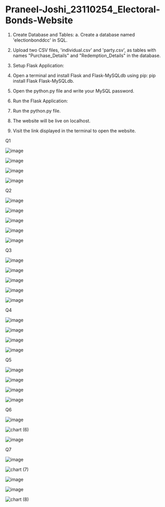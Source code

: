 # Praneel-Joshi_23110254_Electoral-Bonds-Website
1. Create Database and Tables:
a. Create a database named 'electionbonddcc' in SQL.

2. Upload two CSV files, 'individual.csv' and 'party.csv', as tables with names "Purchase_Details"  and "Redemption_Details" in the database.

3. Setup Flask Application:
4. Open a terminal and install Flask and Flask-MySQLdb using pip: pip install Flask Flask-MySQLdb.
5. Open the python.py file and write your MySQL password.
6. Run the Flask Application:
7. Run the python.py file.
8. The website will be live on localhost.
9. Visit the link displayed in the terminal to open the website.

Q1

![image](https://github.com/PraneelUJ/Praneel-Joshi_23110254_Electoral-Bonds-Website/assets/143334317/8972d5d7-afd0-4c67-8644-214a21ce31ce)

![image](https://github.com/PraneelUJ/Praneel-Joshi_23110254_Electoral-Bonds-Website/assets/143334317/3ac43301-cc6e-41d8-9c14-e0cd3efa0261)

![image](https://github.com/PraneelUJ/Praneel-Joshi_23110254_Electoral-Bonds-Website/assets/143334317/b97a825b-9ec3-4327-a086-983d5ed87cf0)

![image](https://github.com/PraneelUJ/Praneel-Joshi_23110254_Electoral-Bonds-Website/assets/143334317/cc560bea-60ca-4984-a49b-0a5d86cae864)

Q2 

![image](https://github.com/PraneelUJ/Praneel-Joshi_23110254_Electoral-Bonds-Website/assets/143334317/423dd55d-5c44-4b4f-bdc3-bc08fb6dbebc)

![image](https://github.com/PraneelUJ/Praneel-Joshi_23110254_Electoral-Bonds-Website/assets/143334317/739451f0-e571-4597-8ce5-b0aebf079102)

![image](https://github.com/PraneelUJ/Praneel-Joshi_23110254_Electoral-Bonds-Website/assets/143334317/12a3460b-9a3d-4a28-ad1e-c1593de7a3e7)

![image](https://github.com/PraneelUJ/Praneel-Joshi_23110254_Electoral-Bonds-Website/assets/143334317/f6c05729-70b2-455d-afcf-fe8be0bf1422)

![image](https://github.com/PraneelUJ/Praneel-Joshi_23110254_Electoral-Bonds-Website/assets/143334317/56b19c1b-916e-443b-9207-17351ae69ae1)

Q3

![image](https://github.com/PraneelUJ/Praneel-Joshi_23110254_Electoral-Bonds-Website/assets/143334317/caff7dfd-aa5f-4013-8f92-452aa472d060)

![image](https://github.com/PraneelUJ/Praneel-Joshi_23110254_Electoral-Bonds-Website/assets/143334317/fe70dbb9-baf6-4aee-8ddc-1d5c81972e99)

![image](https://github.com/PraneelUJ/Praneel-Joshi_23110254_Electoral-Bonds-Website/assets/143334317/d2919cb5-d72c-4e88-b35d-a5854abaca58)

![image](https://github.com/PraneelUJ/Praneel-Joshi_23110254_Electoral-Bonds-Website/assets/143334317/a4a737ad-4bd7-40e3-aca7-4dfb86f3cfee)

![image](https://github.com/PraneelUJ/Praneel-Joshi_23110254_Electoral-Bonds-Website/assets/143334317/dba0dfd5-f465-44d9-a312-e792fd1e9e3a)

Q4 

![image](https://github.com/PraneelUJ/Praneel-Joshi_23110254_Electoral-Bonds-Website/assets/143334317/ad1ece6a-be93-4f13-9283-c3ae91e0e604)

![image](https://github.com/PraneelUJ/Praneel-Joshi_23110254_Electoral-Bonds-Website/assets/143334317/ff5eca85-e23a-4c87-aacc-88ef31ce8d51)

![image](https://github.com/PraneelUJ/Praneel-Joshi_23110254_Electoral-Bonds-Website/assets/143334317/5e082725-4f6d-497c-9110-e5c6f63f1afa)

![image](https://github.com/PraneelUJ/Praneel-Joshi_23110254_Electoral-Bonds-Website/assets/143334317/f6378194-1783-4bec-b82e-f768f5205275)

Q5 

![image](https://github.com/PraneelUJ/Praneel-Joshi_23110254_Electoral-Bonds-Website/assets/143334317/d60e4596-02d8-48a4-8e89-f37d787288d7)

![image](https://github.com/PraneelUJ/Praneel-Joshi_23110254_Electoral-Bonds-Website/assets/143334317/d11dcd4d-5a1c-43b5-9a07-c469c416cf4e)

![image](https://github.com/PraneelUJ/Praneel-Joshi_23110254_Electoral-Bonds-Website/assets/143334317/e19d5439-a7c7-486a-820a-a878764a4c48)

![image](https://github.com/PraneelUJ/Praneel-Joshi_23110254_Electoral-Bonds-Website/assets/143334317/e722ae3d-8e14-4f57-a555-4fe8d886085a)

Q6

![image](https://github.com/PraneelUJ/Praneel-Joshi_23110254_Electoral-Bonds-Website/assets/143334317/c6a3aaa6-4183-47c6-bc78-ff720d426035)

![chart (6)](https://github.com/PraneelUJ/Praneel-Joshi_23110254_Electoral-Bonds-Website/assets/143334317/5f8f78b3-5a52-4723-9c13-3e040fe425cb)

![image](https://github.com/PraneelUJ/Praneel-Joshi_23110254_Electoral-Bonds-Website/assets/143334317/362e4b02-7838-46fd-8028-fab2905ad220)

Q7 

![image](https://github.com/PraneelUJ/Praneel-Joshi_23110254_Electoral-Bonds-Website/assets/143334317/6aa2fa8c-8dd3-41c2-bddd-939153079c9e)

![chart (7)](https://github.com/PraneelUJ/Praneel-Joshi_23110254_Electoral-Bonds-Website/assets/143334317/f7a769b8-7d5f-4e28-b004-95dc6500737e)

![image](https://github.com/PraneelUJ/Praneel-Joshi_23110254_Electoral-Bonds-Website/assets/143334317/b588b30c-8fb6-4709-aff1-7120c7f66b8c)

![image](https://github.com/PraneelUJ/Praneel-Joshi_23110254_Electoral-Bonds-Website/assets/143334317/638f0ba9-ab29-4170-ac4b-e7d5db002b56)

![chart (8)](https://github.com/PraneelUJ/Praneel-Joshi_23110254_Electoral-Bonds-Website/assets/143334317/fd7a855c-5f96-4235-bb24-c3008ac603d8)




















